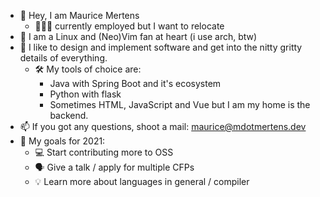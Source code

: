 - 👋 Hey, I am Maurice Mertens
  - 👨🏻‍💼 currently employed but I want to relocate
- 🐧 I am a Linux and (Neo)Vim fan at heart (i use arch, btw)
- 📔 I like to design and implement software and get into the nitty gritty details of everything.
  - 🛠 My tools of choice are:
    - Java with Spring Boot and it's ecosystem
    - Python with flask
    - Sometimes HTML, JavaScript and Vue but I am my home is the backend.
- 📫 If you got any questions, shoot a mail: maurice@mdotmertens.dev
- 🏅 My goals for 2021:
  - 💻 Start contributing more to OSS
  - 🗣 Give a talk / apply for multiple CFPs 
  - 💡 Learn more about languages in general / compiler
<!---
MdotMertens/MdotMertens is a ✨ special ✨ repository because its `README.md` (this file) appears on your GitHub profile.
You can click the Preview link to take a look at your changes.
--->

